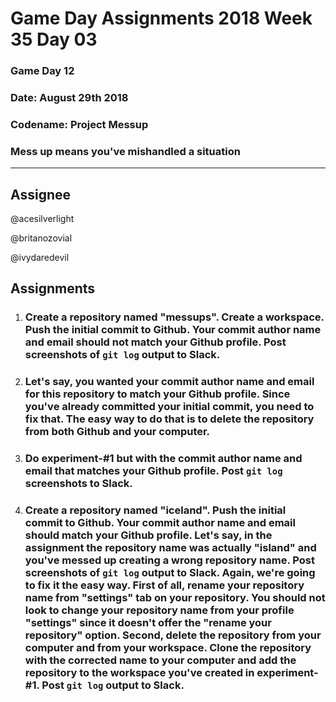 # **Game Day Assignments 2018 Week 35 Day 03**

### Game Day 12

### **Date:** August 29th 2018

### **Codename:** Project Messup

### Mess up means you've mishandled a situation
___

## **Assignee** 

@acesilverlight

@britanozovial

@ivydaredevil

## **Assignments**

1. ### Create a repository named "messups". Create a workspace. Push the initial commit to Github. Your commit author name and email should not match your Github profile. Post screenshots of `git log` output to Slack.

2. ### Let's say, you wanted your commit author name and email for this repository to match your Github profile. Since you've already committed your initial commit, you need to fix that. The easy way to do that is to delete the repository from both Github and your computer.

3. ### Do experiment-#1 but with the commit author name and email that matches your Github profile. Post `git log` screenshots to Slack.

4. ### Create a repository named "iceland". Push the initial commit to Github. Your commit author name and email should match your Github profile. Let's say, in the assignment the repository name was actually "island" and you've messed up creating a wrong repository name. Post screenshots of `git log` output to Slack. Again, we're going to fix it the easy way. First of all, rename your repository name from "settings" tab on your repository. You should not look to change your repository name from your profile "settings" since it doesn't offer the "rename your repository" option. Second, delete the repository from your computer and from your workspace. Clone the repository with the corrected name to your computer and add the repository to the workspace you've created in experiment-#1. Post `git log` output to Slack. 